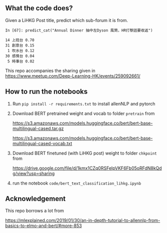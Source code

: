## What the code does?
Given a LiHKG Post title, predict which sub-forum it is from.
```
In [67]: predict_cat("Annual Dinner 抽中左Dyson 風筒，HR打黎話要收返")

14 上班台 0.70
31 創意台 0.15
 1 吹水台 0.12
30 感情台 0.04
 5 時事台 0.02
```

This repo accompanies the sharing given in https://www.meetup.com/Deep-Learning-HK/events/259092661/

## How to run the notebooks
1. Run `pip install -r requirements.txt` to install allenNLP and pytorch

2. Download BERT pretrained weight and vocab to folder `pretrain` from

    https://s3.amazonaws.com/models.huggingface.co/bert/bert-base-multilingual-cased.tar.gz

    https://s3.amazonaws.com/models.huggingface.co/bert/bert-base-multilingual-cased-vocab.txt


3. Download BERT finetuned (with LiHKG post) weight to folder `chkpoint` from

    https://drive.google.com/file/d/1kmx1CZq0RSFelpVKF6Fb05oRFdN8kQdg/view?usp=sharing

4. run the notebook `code/bert_text_classification_lihkg.ipynb`

## Acknowledgement
This repo borrows a lot from 

https://mlexplained.com/2019/01/30/an-in-depth-tutorial-to-allennlp-from-basics-to-elmo-and-bert/#more-853
